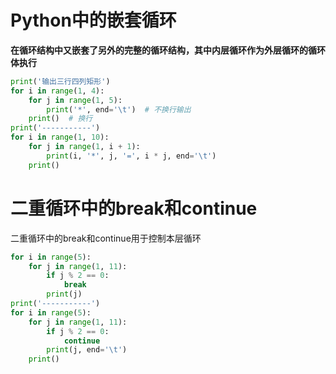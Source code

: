 # Python中的嵌套循环
**在循环结构中又嵌套了另外的完整的循环结构，其中内层循环作为外层循环的循环体执行**

```Python
print('输出三行四列矩形')
for i in range(1, 4):
    for j in range(1, 5):
        print('*', end='\t')  # 不换行输出
    print()  # 换行
print('-----------')
for i in range(1, 10):
    for j in range(1, i + 1):
        print(i, '*', j, '=', i * j, end='\t')
    print()
```

# 二重循环中的break和continue
 二重循环中的break和continue用于控制本层循环

```Python
for i in range(5):
    for j in range(1, 11):
        if j % 2 == 0:
            break
        print(j)
print('-----------')
for i in range(5):
    for j in range(1, 11):
        if j % 2 == 0:
            continue
        print(j, end='\t')
    print()
```

